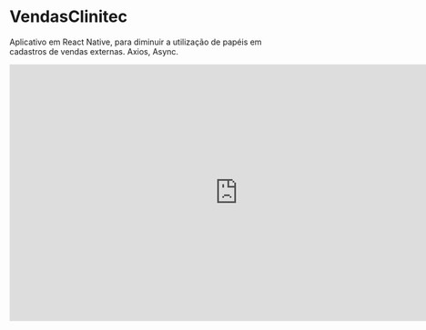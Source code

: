 # VendasClinitec
Aplicativo em React Native, para diminuir a utilização de papéis em cadastros de vendas externas.
Axios, Async.

<iframe style="border: 1px solid rgba(0, 0, 0, 0.1);" width="800" height="450" src="https://www.figma.com/embed?embed_host=share&url=https%3A%2F%2Fwww.figma.com%2Fproto%2FjcvHjxMwZAQOyNGWlqzkUr%2FUntitled%3Fnode-id%3D1%253A6%26starting-point-node-id%3D1%253A6" allowfullscreen></iframe>
